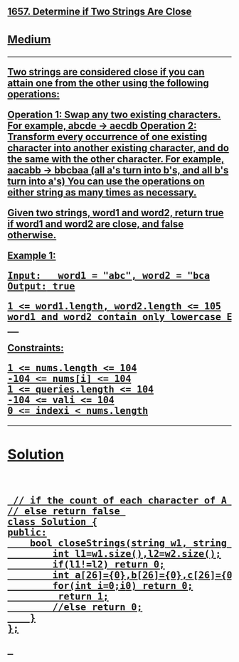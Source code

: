 
<h2><a href="https://leetcode.com/problems/determine-if-two-strings-are-close/">1657. Determine if Two Strings Are Close
<h3>Medium</h3>
<hr>
<div><p>
 Two strings are considered close if you can attain one from the other using the following operations:

Operation 1: Swap any two existing characters.
For example, abcde -> aecdb
Operation 2: Transform every occurrence of one existing character into another existing character, and do the same with the other character.
For example, aacabb -> bbcbaa (all a's turn into b's, and all b's turn into a's)
You can use the operations on either string as many times as necessary.

Given two strings, word1 and word2, return true if word1 and word2 are close, and false otherwise.
</p>


<p><strong>Example 1:</strong></p>
<pre><strong>Input:</strong>   word1 = "abc", word2 = "bca
<strong>Output:</strong> true
</pre>
<pre>
1 <= word1.length, word2.length <= 105
word1 and word2 contain only lowercase English letters.
  </pre>


Constraints:
<pre>
1 <= nums.length <= 104
-104 <= nums[i] <= 104
1 <= queries.length <= 104
-104 <= vali <= 104
0 <= indexi < nums.length
</pre>
<hr>
 <h2><strong><b>Solution</b></strong></h2>
 <br>
 <pre>
 // if the count of each character of A must matches with count of any character in string B and that character of A must present in string B then return True
// else return false 
class Solution {
public:
    bool closeStrings(string w1, string w2) {
        int l1=w1.size(),l2=w2.size();
        if(l1!=l2) return 0;
        int a[26]={0},b[26]={0},c[26]={0};
        for(int i=0;i<l1;i++)  a[w1[i]-'a']++;
        for(int i=0;i<l2;i++)  b[w2[i]-'a']++;
        for(int i=0;i<26;i++)  c[i]=b[i];
        int count=0;
        for(int i=0;i<26;i++)
        {
            bool check=0;
            for(int j=0;j<26;j++)
            {
                if(a[i]==b[j] && c[i]!=0) 
                { 
                    //if(i!=j) count++; 
                    cout<<i<<" "<<j<<endl;
                    b[j]=-1; break;
                }
            }
        }
        for(int i=0;i<26;i++) if(b[i]>0) return 0;
         return 1;
        //else return 0;
    }
};
          
 </pre>

